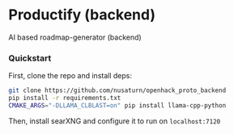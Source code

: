 # Productify (backend)
AI based roadmap-generator (backend)

### Quickstart
First, clone the repo and install deps:  
```sh
git clone https://github.com/nusaturn/openhack_proto_backend
pip install -r requirements.txt
CMAKE_ARGS="-DLLAMA_CLBLAST=on" pip install llama-cpp-python
```
Then, install searXNG and configure it to run on `localhost:7120`
